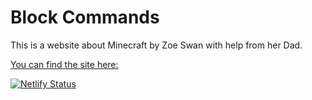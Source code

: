 # Block Commands

This is a website about Minecraft by Zoe Swan with help from her Dad.

[You can find the site here:](https://block-commands.netlify.com/)

[![Netlify Status](https://api.netlify.com/api/v1/badges/3eacd056-e044-4d2f-b9dd-cf1ef15435bd/deploy-status)](https://app.netlify.com/sites/block-commands/deploys)
